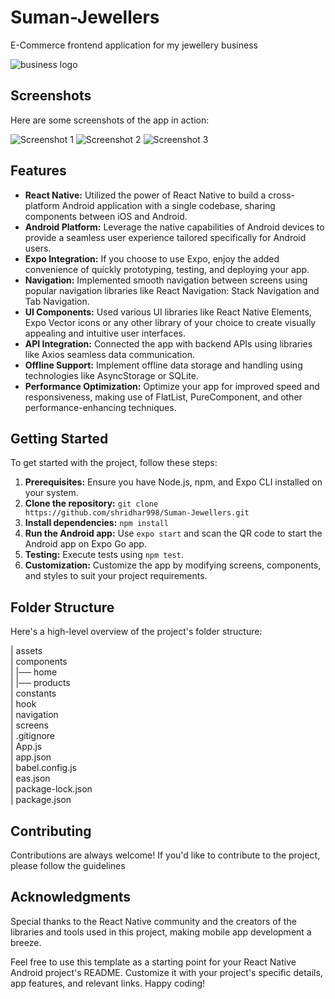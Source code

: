 # Suman-Jewellers
E-Commerce frontend application for my jewellery business

![business logo](https://github.com/shridhar998/Suman-Jewellers/assets/83115648/0f1ffd92-c386-468b-b214-789ee0ac51c8)


## Screenshots

Here are some screenshots of the app in action:

![Screenshot 1](https://example.com/screenshots/screenshot1.png)
![Screenshot 2](https://example.com/screenshots/screenshot2.png)
![Screenshot 3](https://example.com/screenshots/screenshot3.png)

## Features

- **React Native:** Utilized the power of React Native to build a cross-platform Android application with a single codebase, sharing components between iOS and Android.
- **Android Platform:** Leverage the native capabilities of Android devices to provide a seamless user experience tailored specifically for Android users.
- **Expo Integration:** If you choose to use Expo, enjoy the added convenience of quickly prototyping, testing, and deploying your app.
- **Navigation:** Implemented smooth navigation between screens using popular navigation libraries like React Navigation: Stack Navigation and Tab Navigation.
- **UI Components:** Used various UI libraries like React Native Elements, Expo Vector icons or any other library of your choice to create visually appealing and intuitive user interfaces.
- **API Integration:** Connected the app with backend APIs using libraries like Axios seamless data communication.
- **Offline Support:** Implement offline data storage and handling using technologies like AsyncStorage or SQLite.
- **Performance Optimization:** Optimize your app for improved speed and responsiveness, making use of FlatList, PureComponent, and other performance-enhancing techniques.

## Getting Started

To get started with the project, follow these steps:

1. **Prerequisites:** Ensure you have Node.js, npm, and Expo CLI installed on your system.
2. **Clone the repository:** `git clone https://github.com/shridhar998/Suman-Jewellers.git`
3. **Install dependencies:** `npm install`
4. **Run the Android app:** Use `expo start` and scan the QR code to start the Android app on Expo Go app.
5. **Testing:** Execute tests using `npm test`.
6. **Customization:** Customize the app by modifying screens, components, and styles to suit your project requirements.

## Folder Structure

Here's a high-level overview of the project's folder structure:

| assets <br>
| components <br>
| |── home <br>
| |── products <br>
| constants <br>
| hook <br>
| navigation <br>
| screens <br>
| .gitignore <br>
| App.js <br>
| app.json <br>
| babel.config.js <br>
| eas.json <br>
| package-lock.json <br>
| package.json <br>


## Contributing

Contributions are always welcome! If you'd like to contribute to the project, please follow the guidelines

## Acknowledgments

Special thanks to the React Native community and the creators of the libraries and tools used in this project, making mobile app development a breeze.

Feel free to use this template as a starting point for your React Native Android project's README. Customize it with your project's specific details, app features, and relevant links. Happy coding!

